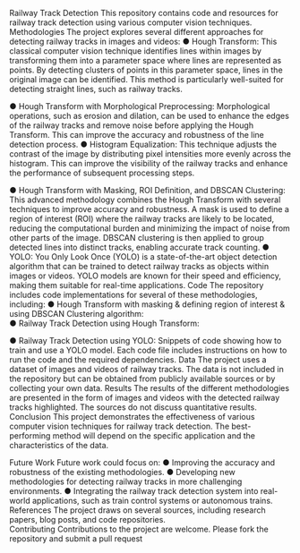Railway Track Detection
This repository contains code and resources for railway track detection using various computer vision techniques.
Methodologies
The project explores several different approaches for detecting railway tracks in images and videos:
●
Hough Transform: This classical computer vision technique identifies lines within images by transforming them into a parameter space where lines are represented as points. By detecting clusters of points in this parameter space, lines in the original image can be identified. This method is particularly well-suited for detecting straight lines, such as railway tracks.
 
●
Hough Transform with Morphological Preprocessing: Morphological operations, such as erosion and dilation, can be used to enhance the edges of the railway tracks and remove noise before applying the Hough Transform. This can improve the accuracy and robustness of the line detection process.
●
Histogram Equalization: This technique adjusts the contrast of the image by distributing pixel intensities more evenly across the histogram. This can improve the visibility of the railway tracks and enhance the performance of subsequent processing steps.
 
●
Hough Transform with Masking, ROI Definition, and DBSCAN Clustering: This advanced methodology combines the Hough Transform with several techniques to improve accuracy and robustness. A mask is used to define a region of interest (ROI) where the railway tracks are likely to be located, reducing the computational burden and minimizing the impact of noise from other parts of the image. DBSCAN clustering is then applied to group detected lines into distinct tracks, enabling accurate track counting.
●
YOLO: You Only Look Once (YOLO) is a state-of-the-art object detection algorithm that can be trained to detect railway tracks as objects within images or videos. YOLO models are known for their speed and efficiency, making them suitable for real-time applications.
Code
The repository includes code implementations for several of these methodologies, including:
●
Hough Transform with masking & defining region of interest & using DBSCAN Clustering algorithm:  
●
Railway Track Detection using Hough Transform: 
 
●
Railway Track Detection using YOLO: Snippets of code showing how to train and use a YOLO model.
Each code file includes instructions on how to run the code and the required dependencies.
Data
The project uses a dataset of images and videos of railway tracks. The data is not included in the repository but can be obtained from publicly available sources or by collecting your own data.
Results
The results of the different methodologies are presented in the form of images and videos with the detected railway tracks highlighted.
The sources do not discuss quantitative results.
Conclusion
This project demonstrates the effectiveness of various computer vision techniques for railway track detection. The best-performing method will depend on the specific application and the characteristics of the data.

Future Work
Future work could focus on:
●
Improving the accuracy and robustness of the existing methodologies.
●
Developing new methodologies for detecting railway tracks in more challenging environments.
●
Integrating the railway track detection system into real-world applications, such as train control systems or autonomous trains.
References
The project draws on several sources, including research papers, blog posts, and code repositories.  
Contributing
Contributions to the project are welcome. Please fork the repository and submit a pull request
